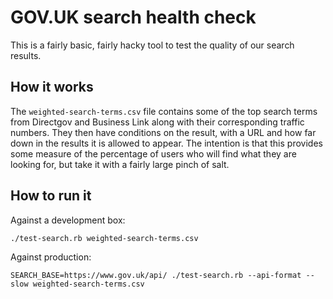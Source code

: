 GOV.UK search health check
==========================

This is a fairly basic, fairly hacky tool to test the quality of our search
results.

How it works
------------

The `weighted-search-terms.csv` file contains some of the top search terms from
Directgov and Business Link along with their corresponding traffic numbers. They
then have conditions on the result, with a URL and how far down in the results
it is allowed to appear. The intention is that this provides some measure of
the percentage of users who will find what they are looking for, but take it
with a fairly large pinch of salt.

How to run it
-------------

Against a development box:

    ./test-search.rb weighted-search-terms.csv

Against production:

    SEARCH_BASE=https://www.gov.uk/api/ ./test-search.rb --api-format --slow weighted-search-terms.csv

